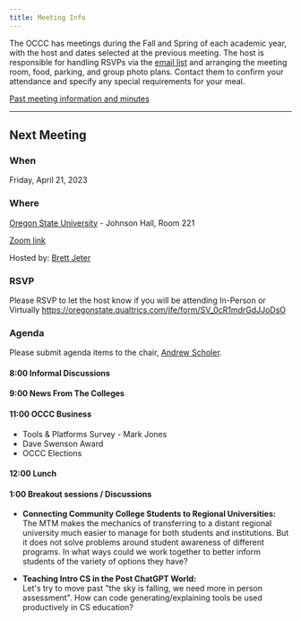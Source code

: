 ```yaml
---
title: Meeting Info
---
```


The OCCC has meetings during the Fall and Spring of each academic year, with the
host and dates selected at the previous meeting. The host is responsible for
handling RSVPs via the [email list](https://it.engineering.oregonstate.edu/mailman/listinfo/occc)
and arranging the meeting room, food, parking,
and group photo plans. Contact them to confirm your attendance and specify any
special requirements for your meal.

[Past meeting information and minutes](past.md)

--------------------

## Next Meeting

### When

Friday, April 21, 2023

### Where

[Oregon State University](https://www.google.com/maps/place/Johnson+Hall/@44.5678799,-123.2796073,15z/data=!4m2!3m1!1s0x0:0x1b54f09efe25db41?sa=X&ved=2ahUKEwjxk7mlhOj6AhXULH0KHbmzDrUQ_BJ6BAhnEAU) - Johnson Hall, Room 221

[Zoom link](
https://oregonstate.zoom.us/j/94062086501?pwd=SmxSeE9yWVRmT0trUW5PMmtaNW5Odz09)

Hosted by: [Brett Jeter](mailto:Brett.Jeter@oregonstate.edu)

### RSVP

Please RSVP to let the host know if you will be attending In-Person or Virtually
<https://oregonstate.qualtrics.com/jfe/form/SV_0cR1mdrGdJJoDsO>

### Agenda

Please submit agenda items to the chair, [Andrew Scholer](mailto:andrew.scholer@chemeketa.edu).

#### 8:00 Informal Discussions

#### 9:00 News From The Colleges

#### 11:00 OCCC Business

* Tools & Platforms Survey - Mark Jones
* Dave Swenson Award
* OCCC Elections

#### 12:00 Lunch

#### 1:00 Breakout sessions / Discussions

* **Connecting Community College Students to Regional Universities:**   
    The MTM makes the mechanics of transferring to a distant regional university much easier to manage for both students and institutions. But it does not solve problems around student awareness of different programs. In what ways could we work together to better inform students of the variety of
    options they have?

* **Teaching Intro CS in the Post ChatGPT World:**   
    Let's try to move past "the sky is falling, we need more in person assessment". How can code
    generating/explaining tools be used productively in CS education?